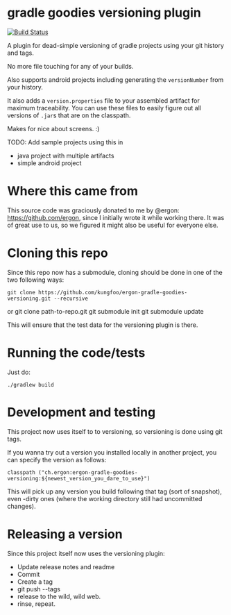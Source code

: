 # gradle goodies versioning plugin

[![Build Status](https://travis-ci.org/kungfoo/ergon-gradle-goodies-versioning.svg?branch=master)](https://travis-ci.org/kungfoo/ergon-gradle-goodies-versioning)

A plugin for dead-simple versioning of gradle projects
using your git history and tags.

No more file touching for any of your builds.

Also supports android projects including generating
the `versionNumber` from your history.

It also adds a `version.properties` file to your
assembled artifact for maximum traceability.
You can use these files to easily figure out
all versions of `.jar`s that are on the classpath.

Makes for nice about screens. :)

TODO: Add sample projects using this in

- java project with multiple artifacts
- simple android project
 

# Where this came from

This source code was graciously donated to me by @ergon: https://github.com/ergon,
since I initially wrote it while working there. It was of great use to us, so we figured
it might also be useful for everyone else.

# Cloning this repo

Since this repo now has a submodule, cloning should be done in one of the two following ways:

    git clone https://github.com/kungfoo/ergon-gradle-goodies-versioning.git --recursive

or
    git clone path-to-repo.git
    git submodule init
    git submodule update

This will ensure that the test data for the versioning
plugin is there.

# Running the code/tests

Just do:

    ./gradlew build

# Development and testing

This project now uses itself to to versioning, so versioning
is done using git tags.

If you wanna try out a version you installed locally in another
project, you can specify the version as follows:

    classpath ("ch.ergon:ergon-gradle-goodies-versioning:${newest_version_you_dare_to_use}")

This will pick up any version you build following that
tag (sort of snapshot), even -dirty ones (where the working
directory still had uncommitted changes).

# Releasing a version

Since this project itself now uses the versioning plugin:

- Update release notes and readme
- Commit
- Create a tag
- git push --tags
- release to the wild, wild web.
- rinse, repeat.

